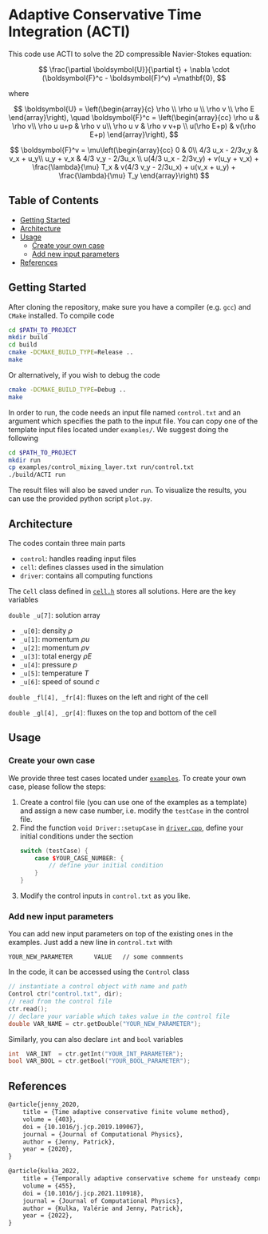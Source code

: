 <!-- omit in toc -->
# Adaptive Conservative Time Integration (ACTI)

This code use ACTI to solve the 2D compressible Navier-Stokes equation:

$$
    \frac{\partial \boldsymbol{U}}{\partial t} +
    \nabla \cdot (\boldsymbol{F}^c - \boldsymbol{F}^v)
    =\mathbf{0},
$$

where

$$
    \boldsymbol{U} = \left(\begin{array}{c}
    \rho \\
    \rho u \\
    \rho v \\
    \rho E
    \end{array}\right),
    \quad
    \boldsymbol{F}^c = \left(\begin{array}{cc}
    \rho u & \rho v\\
    \rho u u+p & \rho v u\\
    \rho u v & \rho v v+p \\
    u(\rho E+p) & v(\rho E+p)
    \end{array}\right),
$$

$$
    \boldsymbol{F}^v = \mu\left(\begin{array}{cc}
    0 & 0\\
    4/3 u_x - 2/3v_y & v_x + u_y\\
    u_y + v_x & 4/3 v_y - 2/3u_x \\
    u(4/3 u_x - 2/3v_y) + v(u_y + v_x) + \frac{\lambda}{\mu} T_x & 
    v(4/3 v_y - 2/3u_x) + u(v_x + u_y) + \frac{\lambda}{\mu} T_y
    \end{array}\right)
$$

<!-- omit in toc -->
## Table of Contents
- [Getting Started](#getting-started)
- [Architecture](#architecture)
- [Usage](#usage)
  - [Create your own case](#create-your-own-case)
  - [Add new input parameters](#add-new-input-parameters)
- [References](#references)

## Getting Started

After cloning the repository, make sure you have a compiler (e.g. `gcc`) and `CMake` installed. To compile code

```bash
cd $PATH_TO_PROJECT
mkdir build
cd build
cmake -DCMAKE_BUILD_TYPE=Release ..
make
```

Or alternatively, if you wish to debug the code

```bash
cmake -DCMAKE_BUILD_TYPE=Debug ..
make
```

In order to run, the code needs an input file named `control.txt` and an argument which specifies the path to the input file. You can copy one of the template input files located under `examples/`. We suggest doing the following

```bash
cd $PATH_TO_PROJECT
mkdir run
cp examples/control_mixing_layer.txt run/control.txt
./build/ACTI run
```

The result files will also be saved under `run`. To visualize the results, you can use the provided python script `plot.py`.

## Architecture
The codes contain three main parts
- `control`: handles reading input files
- `cell`: defines classes used in the simulation
- `driver`: contains all computing functions

The `Cell` class defined in [`cell.h`](src/cell.h) stores all solutions. Here are the key variables

`double _u[7]`: solution array
- `_u[0]`: density $\rho$
- `_u[1]`: momentum $\rho u$
- `_u[2]`: momentum $\rho v$
- `_u[3]`: total energy $\rho E$
- `_u[4]`: pressure $p$
- `_u[5]`: temperature $T$
- `_u[6]`: speed of sound $c$

`double _fl[4], _fr[4]`: fluxes on the left and right of the cell

`double _gl[4], _gr[4]`: fluxes on the top and bottom of the cell

## Usage

### Create your own case
We provide three test cases located under [`examples`](examples/). To create your own case, please follow the steps:

1. Create a control file (you can use one of the examples as a template) and assign a new case number, i.e. modify the `testCase` in the control file.
2. Find the function `void Driver::setupCase` in [`driver.cpp`](src/driver.cpp), define your initial conditions under the section
    ```cpp
    switch (testCase) {
        case $YOUR_CASE_NUMBER: {
            // define your initial condition
        }
    }
    ```
3. Modify the control inputs in `control.txt` as you like.

### Add new input parameters
You can add new input parameters on top of the existing ones in the examples. Just add a new line in `control.txt` with
```
YOUR_NEW_PARAMETER      VALUE   // some commments
```
In the code, it can be accessed using the `Control` class
```cpp
// instantiate a control object with name and path
Control ctr("control.txt", dir);  
// read from the control file  
ctr.read();
// declare your variable which takes value in the control file
double VAR_NAME = ctr.getDouble("YOUR_NEW_PARAMETER");
```
Similarly, you can also declare `int` and `bool` variables
```cpp
int  VAR_INT  = ctr.getInt("YOUR_INT_PARAMETER");
bool VAR_BOOL = ctr.getBool("YOUR_BOOL_PARAMETER");
```

## References
```LaTeX
@article{jenny_2020,
    title = {Time adaptive conservative finite volume method},
    volume = {403},
    doi = {10.1016/j.jcp.2019.109067},
    journal = {Journal of Computational Physics},
    author = {Jenny, Patrick},
    year = {2020},
}

@article{kulka_2022,
    title = {Temporally adaptive conservative scheme for unsteady compressible flow},
    volume = {455},
    doi = {10.1016/j.jcp.2021.110918},
    journal = {Journal of Computational Physics},
    author = {Kulka, Valérie and Jenny, Patrick},
    year = {2022},
}
```
